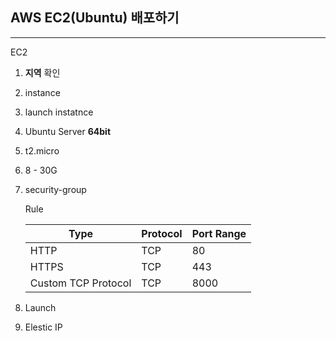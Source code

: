 ## AWS EC2(Ubuntu) 배포하기

---

EC2

1. **지역** 확인

2. instance

3. launch instatnce

4. Ubuntu Server **64bit**

5. t2.micro

6. 8 - 30G

7. security-group

   Rule

   | Type                | Protocol | Port Range |
   | ------------------- | -------- | ---------- |
   | HTTP                | TCP      | 80         |
   | HTTPS               | TCP      | 443        |
   | Custom TCP Protocol | TCP      | 8000       |

8. Launch

9. Elestic IP